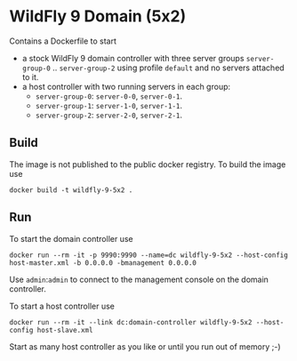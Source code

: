 # WildFly 9 Domain (5x2)

Contains a Dockerfile to start 
 
- a stock WildFly 9 domain controller with three server groups `server-group-0` .. `server-group-2` using profile `default` and no servers attached to it.
- a host controller with two running servers in each group: 
    - `server-group-0`: `server-0-0`, `server-0-1`.
    - `server-group-1`: `server-1-0`, `server-1-1`.
    - `server-group-2`: `server-2-0`, `server-2-1`.

## Build

The image is not published to the public docker registry. To build the image use
 
    docker build -t wildfly-9-5x2 .

## Run

To start the domain controller use 

    docker run --rm -it -p 9990:9990 --name=dc wildfly-9-5x2 --host-config host-master.xml -b 0.0.0.0 -bmanagement 0.0.0.0
    
Use `admin`:`admin` to connect to the management console on the domain controller. 
    
To start a host controller use

    docker run --rm -it --link dc:domain-controller wildfly-9-5x2 --host-config host-slave.xml

Start as many host controller as you like or until you run out of memory ;-)
